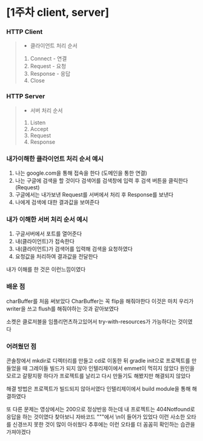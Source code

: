 # \[1주차 client, server]



### HTTP Client&#x20;

> * 클라이언트 처리 순서
>
>
>
> 1. Connect - 연결
> 2. Request - 요청
> 3. Response - 응답
> 4. Close&#x20;

### HTTP Server

> * 서버 처리 순서&#x20;
>
>
>
> 1. Listen&#x20;
> 2. Accept
> 3. Request
> 4. Response&#x20;



### 내가이해한  클라이언트 처리 순서 예시

1. 나는 google.com을 통해 접속을 한다 (도메인을 통한 연결)
2. 나는 구글에 검색을 할 것이다 검색어를 검색창에 입력 후 검색 버튼을 클릭한다 (Request)
3. 구글에서는 내가보낸 Request를 서버에서 처리 후 Response를 보낸다&#x20;
4. 나에게 검색에 대한 결과값을 보여준다



### 내가  이해한 서버 처리 순서 예시

1. 구글서버에서 포트를 열어준다&#x20;
2. 내(클라이언트)가 접속한다&#x20;
3. 내(클라이언트)가 검색어를 입력해  검색을 요청하였다&#x20;
4. 요청값을 처리하여 결과값을 전달한다

내가 이해를 한 것은 이런느낌이였다&#x20;



### 배운 점

charBuffer를 처음 써보았다 CharBuffer는 꼭 flip을 해줘야한다 이것은 마치 우리가 writer을 쓰고 flush를 해줘야하는 것과 같아보였다&#x20;

소켓은 클로저블을 임플리먼츠하고있어서 try-with-resources가 가능하다는 것이였다&#x20;



### 어려웠던 점

콘솔창에서 mkdir로 디렉터리를 만들고 cd로 이동한 뒤 gradle init으로 프로젝트를 만들었을 때 그레이들 빌드가 되지 않아 인텔리제이에서 emmet이 먹히지 않았다 원인을 모르고 갈팡지팡 하다가 프로젝트를 날리고 다시 만들기도 해봤지만 해결되지 않았다

해결 방법은 프로젝트가 빌드되지 않아서였다 인텔리제이에서 build module을 통해 해결하였다



또 다른 문제는 영상에서는 200으로 정상반응 하는데 내 프로젝트는 404Notfound로 응답을 하는 것이였다 찾아보니 자바코드 """에서 \n이 들어가 있었다 이런 사소한 오타를 신경쓰지 못한 것이 많이 아쉬웠다 추후에는 이런 오타를 더 꼼꼼히 확인하는 습관을 가져야겠다
